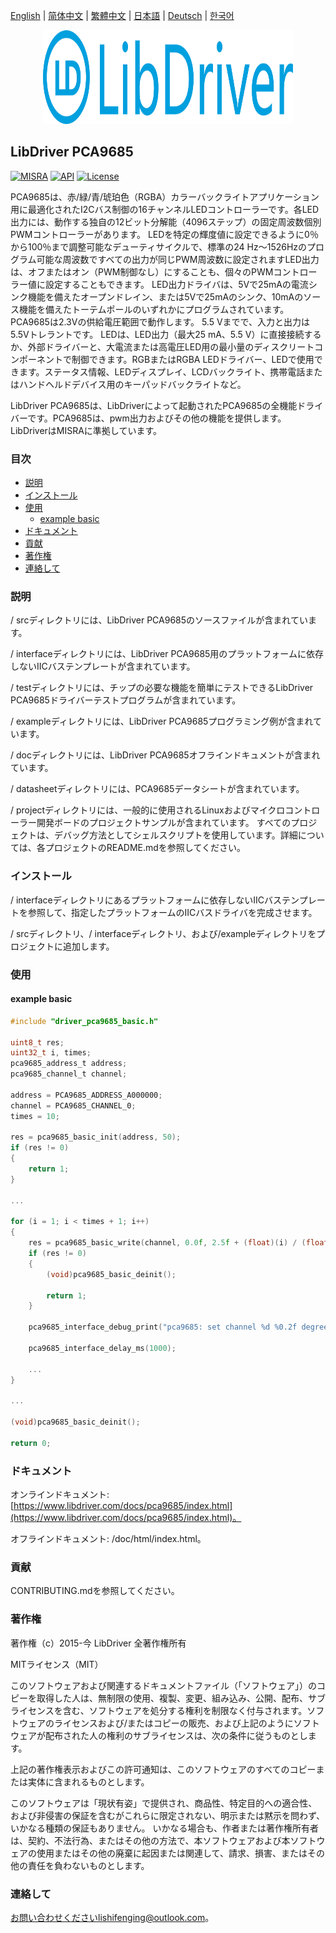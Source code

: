 [English](/README.md) | [ 简体中文](/README_zh-Hans.md) | [繁體中文](/README_zh-Hant.md) | [日本語](/README_ja.md) | [Deutsch](/README_de.md) | [한국어](/README_ko.md)

<div align=center>
<img src="/doc/image/logo.svg" width="400" height="150"/>
</div>

## LibDriver PCA9685

[![MISRA](https://img.shields.io/badge/misra-compliant-brightgreen.svg)](/misra/README.md) [![API](https://img.shields.io/badge/api-reference-blue.svg)](https://www.libdriver.com/docs/pca9685/index.html) [![License](https://img.shields.io/badge/license-MIT-brightgreen.svg)](/LICENSE)

PCA9685は、赤/緑/青/琥珀色（RGBA）カラーバックライトアプリケーション用に最適化されたI2Cバス制御の16チャンネルLEDコントローラーです。各LED出力には、動作する独自の12ビット分解能（4096ステップ）の固定周波数個別PWMコントローラーがあります。
LEDを特定の輝度値に設定できるように0％から100％まで調整可能なデューティサイクルで、標準の24 Hz〜1526Hzのプログラム可能な周波数ですべての出力が同じPWM周波数に設定されますLED出力は、オフまたはオン（PWM制御なし）にすることも、個々のPWMコントローラー値に設定することもできます。 LED出力ドライバは、5Vで25mAの電流シンク機能を備えたオープンドレイン、または5Vで25mAのシンク、10mAのソース機能を備えたトーテムポールのいずれかにプログラムされています。PCA9685は2.3Vの供給電圧範囲で動作します。 5.5 Vまでで、入力と出力は5.5Vトレラントです。 LEDは、LED出力（最大25 mA、5.5 V）に直接接続するか、外部ドライバーと、大電流または高電圧LED用の最小量のディスクリートコンポーネントで制御できます。RGBまたはRGBA LEDドライバー、LEDで使用できます。ステータス情報、LEDディスプレイ、LCDバックライト、携帯電話またはハンドヘルドデバイス用のキーパッドバックライトなど。

LibDriver PCA9685は、LibDriverによって起動されたPCA9685の全機能ドライバーです。PCA9685は、pwm出力およびその他の機能を提供します。 LibDriverはMISRAに準拠しています。

### 目次

  - [説明](#説明)
  - [インストール](#インストール)
  - [使用](#使用)
    - [example basic](#example-basic)
  - [ドキュメント](#ドキュメント)
  - [貢献](#貢献)
  - [著作権](#著作権)
  - [連絡して](#連絡して)

### 説明

/ srcディレクトリには、LibDriver PCA9685のソースファイルが含まれています。

/ interfaceディレクトリには、LibDriver PCA9685用のプラットフォームに依存しないIICバステンプレートが含まれています。

/ testディレクトリには、チップの必要な機能を簡単にテストできるLibDriver PCA9685ドライバーテストプログラムが含まれています。

/ exampleディレクトリには、LibDriver PCA9685プログラミング例が含まれています。

/ docディレクトリには、LibDriver PCA9685オフラインドキュメントが含まれています。

/ datasheetディレクトリには、PCA9685データシートが含まれています。

/ projectディレクトリには、一般的に使用されるLinuxおよびマイクロコントローラー開発ボードのプロジェクトサンプルが含まれています。 すべてのプロジェクトは、デバッグ方法としてシェルスクリプトを使用しています。詳細については、各プロジェクトのREADME.mdを参照してください。

### インストール

/ interfaceディレクトリにあるプラットフォームに依存しないIICバステンプレートを参照して、指定したプラットフォームのIICバスドライバを完成させます。

/ srcディレクトリ、/ interfaceディレクトリ、および/exampleディレクトリをプロジェクトに追加します。

### 使用

#### example basic

```C
#include "driver_pca9685_basic.h"

uint8_t res;
uint32_t i, times;
pca9685_address_t address;
pca9685_channel_t channel;

address = PCA9685_ADDRESS_A000000;
channel = PCA9685_CHANNEL_0;
times = 10;

res = pca9685_basic_init(address, 50);
if (res != 0)
{
    return 1;
}

...

for (i = 1; i < times + 1; i++)
{
    res = pca9685_basic_write(channel, 0.0f, 2.5f + (float)(i) / (float)(times) * 10.0f);
    if (res != 0)
    {
        (void)pca9685_basic_deinit();

        return 1;
    }

    pca9685_interface_debug_print("pca9685: set channel %d %0.2f degrees.\n", channel, (float)(i) / (float)(times) * 180.0f);

    pca9685_interface_delay_ms(1000);
    
    ...
}

...

(void)pca9685_basic_deinit();

return 0;
```

### ドキュメント

オンラインドキュメント: [https://www.libdriver.com/docs/pca9685/index.html](https://www.libdriver.com/docs/pca9685/index.html)。

オフラインドキュメント: /doc/html/index.html。

### 貢献

CONTRIBUTING.mdを参照してください。

### 著作権

著作権（c）2015-今 LibDriver 全著作権所有

MITライセンス（MIT）

このソフトウェアおよび関連するドキュメントファイル（「ソフトウェア」）のコピーを取得した人は、無制限の使用、複製、変更、組み込み、公開、配布、サブライセンスを含む、ソフトウェアを処分する権利を制限なく付与されます。ソフトウェアのライセンスおよび/またはコピーの販売、および上記のようにソフトウェアが配布された人の権利のサブライセンスは、次の条件に従うものとします。

上記の著作権表示およびこの許可通知は、このソフトウェアのすべてのコピーまたは実体に含まれるものとします。

このソフトウェアは「現状有姿」で提供され、商品性、特定目的への適合性、および非侵害の保証を含むがこれらに限定されない、明示または黙示を問わず、いかなる種類の保証もありません。 いかなる場合も、作者または著作権所有者は、契約、不法行為、またはその他の方法で、本ソフトウェアおよび本ソフトウェアの使用またはその他の廃棄に起因または関連して、請求、損害、またはその他の責任を負わないものとします。

### 連絡して

お問い合わせくださいlishifenging@outlook.com。